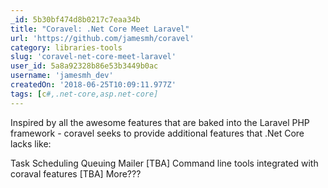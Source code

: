 ```yaml
---
_id: 5b30bf474d8b0217c7eaa34b
title: "Coravel: .Net Core Meet Laravel"
url: 'https://github.com/jamesmh/coravel'
category: libraries-tools
slug: 'coravel-net-core-meet-laravel'
user_id: 5a8a92328b86e53b3449b0ac
username: 'jamesmh_dev'
createdOn: '2018-06-25T10:09:11.977Z'
tags: [c#,.net-core,asp.net-core]
---
```


Inspired by all the awesome features that are baked into the Laravel PHP framework - coravel seeks to provide additional features that .Net Core lacks like:

Task Scheduling
Queuing
Mailer [TBA]
Command line tools integrated with coraval features [TBA]
More???
